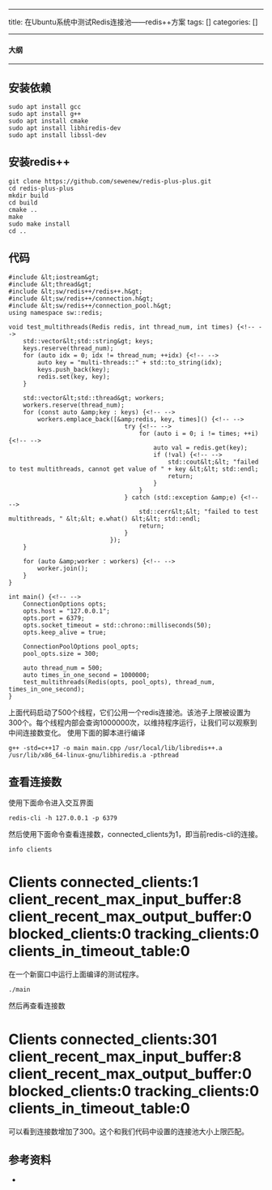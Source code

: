 
--- 
title:  在Ubuntu系统中测试Redis连接池——redis++方案 
tags: []
categories: [] 

---


#### 大纲
- - - - - 


## 安装依赖

```
sudo apt install gcc
sudo apt install g++
sudo apt install cmake
sudo apt install libhiredis-dev
sudo apt install libssl-dev

```

## 安装redis++

```
git clone https://github.com/sewenew/redis-plus-plus.git
cd redis-plus-plus
mkdir build
cd build
cmake ..
make
sudo make install
cd ..

```

## 代码

```
#include &lt;iostream&gt;
#include &lt;thread&gt;
#include &lt;sw/redis++/redis++.h&gt;
#include &lt;sw/redis++/connection.h&gt;
#include &lt;sw/redis++/connection_pool.h&gt;
using namespace sw::redis;

void test_multithreads(Redis redis, int thread_num, int times) {<!-- -->
    std::vector&lt;std::string&gt; keys;
    keys.reserve(thread_num);
    for (auto idx = 0; idx != thread_num; ++idx) {<!-- -->
        auto key = "multi-threads::" + std::to_string(idx);
        keys.push_back(key);
        redis.set(key, key);
    }

    std::vector&lt;std::thread&gt; workers;
    workers.reserve(thread_num);
    for (const auto &amp;key : keys) {<!-- -->
        workers.emplace_back([&amp;redis, key, times]() {<!-- -->
                                try {<!-- -->
                                    for (auto i = 0; i != times; ++i) {<!-- -->
                                        auto val = redis.get(key);
                                        if (!val) {<!-- -->
                                            std::cout&lt;&lt; "failed to test multithreads, cannot get value of " + key &lt;&lt; std::endl;
                                            return;
                                        }
                                    }
                                } catch (std::exception &amp;e) {<!-- -->
                                    std::cerr&lt;&lt; "failed to test multithreads, " &lt;&lt; e.what() &lt;&lt; std::endl;
                                    return;
                                }
                            });
    }

    for (auto &amp;worker : workers) {<!-- -->
        worker.join();
    }
}

int main() {<!-- -->
    ConnectionOptions opts;
    opts.host = "127.0.0.1";
    opts.port = 6379;
    opts.socket_timeout = std::chrono::milliseconds(50);
    opts.keep_alive = true;

    ConnectionPoolOptions pool_opts;
    pool_opts.size = 300;
    
    auto thread_num = 500;
    auto times_in_one_second = 1000000;
    test_multithreads(Redis(opts, pool_opts), thread_num, times_in_one_second);
}

```

上面代码启动了500个线程，它们公用一个redis连接池。该池子上限被设置为300个。每个线程内部会查询1000000次，以维持程序运行，让我们可以观察到中间连接数变化。 使用下面的脚本进行编译

```
g++ -std=c++17 -o main main.cpp /usr/local/lib/libredis++.a /usr/lib/x86_64-linux-gnu/libhiredis.a -pthread

```

## 查看连接数

使用下面命令进入交互界面

```
redis-cli -h 127.0.0.1 -p 6379

```

然后使用下面命令查看连接数，connected_clients为1，即当前redis-cli的连接。

```
info clients

```

>  
 # Clients connected_clients:1 client_recent_max_input_buffer:8 client_recent_max_output_buffer:0 blocked_clients:0 tracking_clients:0 clients_in_timeout_table:0 


在一个新窗口中运行上面编译的测试程序。

```
./main 

```

然后再查看连接数

>  
 # Clients connected_clients:301 client_recent_max_input_buffer:8 client_recent_max_output_buffer:0 blocked_clients:0 tracking_clients:0 clients_in_timeout_table:0 


可以看到连接数增加了300。这个和我们代码中设置的连接池大小上限匹配。

## 参考资料
- 